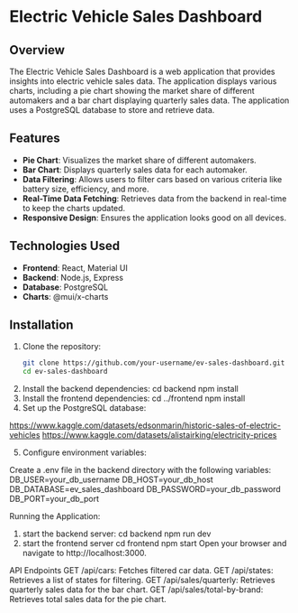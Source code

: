 # Electric Vehicle Sales Dashboard

## Overview
The Electric Vehicle Sales Dashboard is a web application that provides insights into electric vehicle sales data. The application displays various charts, including a pie chart showing the market share of different automakers and a bar chart displaying quarterly sales data. The application uses a PostgreSQL database to store and retrieve data.

## Features
- **Pie Chart**: Visualizes the market share of different automakers.
- **Bar Chart**: Displays quarterly sales data for each automaker.
- **Data Filtering**: Allows users to filter cars based on various criteria like battery size, efficiency, and more.
- **Real-Time Data Fetching**: Retrieves data from the backend in real-time to keep the charts updated.
- **Responsive Design**: Ensures the application looks good on all devices.

## Technologies Used
- **Frontend**: React, Material UI
- **Backend**: Node.js, Express
- **Database**: PostgreSQL
- **Charts**: @mui/x-charts

## Installation
1. Clone the repository:
   ```bash
   git clone https://github.com/your-username/ev-sales-dashboard.git
   cd ev-sales-dashboard
2. Install the backend dependencies:
   cd backend
   npm install
3. Install the frontend dependencies:
   cd ../frontend
   npm install
4.  Set up the PostgreSQL database:

https://www.kaggle.com/datasets/edsonmarin/historic-sales-of-electric-vehicles
https://www.kaggle.com/datasets/alistairking/electricity-prices


5. Configure environment variables:

Create a .env file in the backend directory with the following variables:
DB_USER=your_db_username
DB_HOST=your_db_host
DB_DATABASE=ev_sales_dashboard
DB_PASSWORD=your_db_password
DB_PORT=your_db_port

Running the Application:
1. start the backend server:
   cd backend
   npm run dev
2. start the frontend server
   cd frontend
   npm start
Open your browser and navigate to http://localhost:3000.

API Endpoints
GET /api/cars: Fetches filtered car data.
GET /api/states: Retrieves a list of states for filtering.
GET /api/sales/quarterly: Retrieves quarterly sales data for the bar chart.
GET /api/sales/total-by-brand: Retrieves total sales data for the pie chart.



